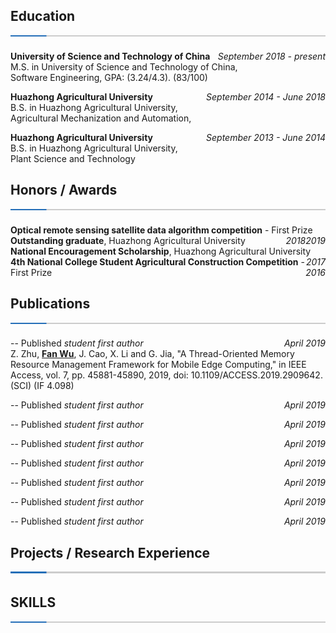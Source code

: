 <!-- <h1 align = "center">Fan Wu</h1>
<center> University of Science and Technology of China, Anhui 230026, China</center> -->

## Education ![](./split.png)
**University of Science and Technology of China**  <span style="float:right" face="italic"> *September 2018 - present* </span> <br> M.S. in University of Science and Technology of China, <br> Software Engineering, GPA: (3.24/4.3).  (83/100)

**Huazhong Agricultural University** <span style="float:right" face="italic"> *September 2014 - June 2018* </span> <br> B.S. in Huazhong Agricultural University, <br> Agricultural Mechanization and Automation,

**Huazhong Agricultural University** <span style="float:right" face="italic"> *September 2013 - June 2014* </span> <br>  B.S. in Huazhong Agricultural University, <br> Plant Science and Technology

<span style="float:right" face="italic"> </span>



## Honors / Awards ![](./split.png)

**Optical remote sensing satellite data algorithm competition** - First Prize <span style="float:right" face="italic"> *2019* </span>
<br>
**Outstanding graduate**, Huazhong Agricultural University <span style="float:right" face="italic"> *2018* </span>
<br>
**National Encouragement Scholarship**, Huazhong Agricultural University <span style="float:right" face="italic"> *2017* </span>
<br>
**4th National College Student Agricultural Construction Competition** - First Prize <span style="float:right" face="italic"> *2016* </span>


## Publications  ![](./split.png)
-- Published *student first author* <span style="float:right" face="italic"> *April  2019* </span> <br>
Z. Zhu, **<u>Fan Wu</u>**, J. Cao, X. Li and G. Jia, "A Thread-Oriented Memory Resource Management Framework for Mobile Edge Computing," in IEEE Access, vol. 7, pp. 45881-45890, 2019, doi: 10.1109/ACCESS.2019.2909642. (SCI) (IF 4.098)

-- Published *student first author* <span style="float:right" face="italic"> *April  2019* </span> <br>

-- Published *student first author* <span style="float:right" face="italic"> *April  2019* </span> <br>

-- Published *student first author* <span style="float:right" face="italic"> *April  2019* </span> <br>

-- Published *student first author* <span style="float:right" face="italic"> *April  2019* </span> <br>

-- Published *student first author* <span style="float:right" face="italic"> *April  2019* </span> <br>

-- Published *student first author* <span style="float:right" face="italic"> *April  2019* </span> <br>

-- Published *student first author* <span style="float:right" face="italic"> *April  2019* </span> <br>
      


## Projects / Research Experience ![](./split.png)




## SKILLS ![](./split.png)